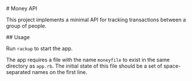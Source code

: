# Money API

This project implements a minimal API for tracking transactions between a group
of people.

## Usage

Run `rackup` to start the app.

The app requires a file with the name `moneyfile` to exist in the same directory
as `app.rb`. The initial state of this file should be a set of space-separated
names on the first line.
